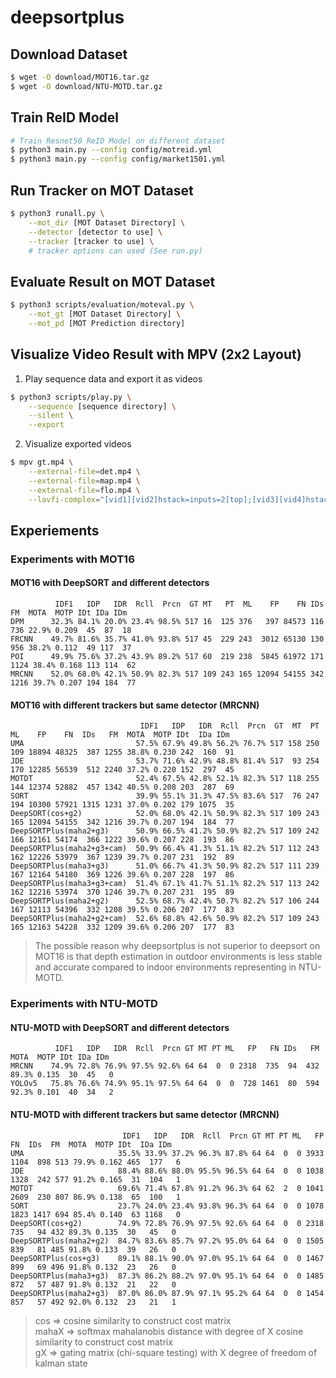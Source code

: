 # deepsortplus

## Download Dataset
```bash
$ wget -O download/MOT16.tar.gz
$ wget -O download/NTU-MOTD.tar.gz
```

## Train ReID Model
```bash
# Train Resnet50 ReID Model on different dataset
$ python3 main.py --config config/motreid.yml
$ python3 main.py --config config/market1501.yml
```

## Run Tracker on MOT Dataset
```bash
$ python3 runall.py \
    --mot_dir [MOT Dataset Directory] \
    --detector [detector to use] \
    --tracker [tracker to use] \
    # tracker options can used (See run.py)
```

## Evaluate Result on MOT Dataset
```bash
$ python3 scripts/evaluation/moteval.py \
    --mot_gt [MOT Dataset Directory] \
    --mot_pd [MOT Prediction directory]
```

## Visualize Video Result with MPV (2x2 Layout)
1. Play sequence data and export it as videos
```bash
$ python3 scripts/play.py \
    --sequence [sequence directory] \
    --silent \
    --export
```
2. Visualize exported videos
```bash
$ mpv gt.mp4 \
    --external-file=det.mp4 \
    --external-file=map.mp4 \
    --external-file=flo.mp4 \
    --lavfi-complex="[vid1][vid2]hstack=inputs=2[top];[vid3][vid4]hstack=inputs=2[bottom];[top][bottom]vstack=inputs=2[vo]"
```

## Experiements

### Experiments with MOT16

#### MOT16 with DeepSORT and different detectors
```
          IDF1   IDP   IDR  Rcll  Prcn  GT MT   PT  ML    FP    FN IDs   FM  MOTA  MOTP IDt IDa IDm
DPM      32.3% 84.1% 20.0% 23.4% 98.5% 517 16  125 376   397 84573 116  736 22.9% 0.209  45  87  18
FRCNN    49.7% 81.6% 35.7% 41.0% 93.8% 517 45  229 243  3012 65130 130  956 38.2% 0.112  49 117  37
POI      49.9% 75.6% 37.2% 43.9% 89.2% 517 60  219 238  5845 61972 171 1124 38.4% 0.168 113 114  62
MRCNN    52.0% 68.0% 42.1% 50.9% 82.3% 517 109 243 165 12094 54155 342 1216 39.7% 0.207 194 184  77
```

#### MOT16 with different trackers but same detector (MRCNN)
```
                             IDF1   IDP   IDR  Rcll  Prcn  GT  MT  PT  ML    FP    FN  IDs   FM  MOTA  MOTP IDt  IDa IDm
UMA                         57.5% 67.9% 49.8% 56.2% 76.7% 517 158 250 109 18894 48325  387 1255 38.8% 0.230 242  160  91
JDE                         53.7% 71.6% 42.9% 48.8% 81.4% 517  93 254 170 12285 56539  512 2240 37.2% 0.220 152  297  45
MOTDT                       52.4% 67.5% 42.8% 52.1% 82.3% 517 118 255 144 12374 52882  457 1342 40.5% 0.208 203  287  69
SORT                        39.9% 55.1% 31.3% 47.5% 83.6% 517  76 247 194 10300 57921 1315 1231 37.0% 0.202 179 1075  35
DeepSORT(cos+g2)            52.0% 68.0% 42.1% 50.9% 82.3% 517 109 243 165 12094 54155  342 1216 39.7% 0.207 194  184  77
DeepSORTPlus(maha2+g3)      50.9% 66.5% 41.2% 50.9% 82.2% 517 109 242 166 12161 54174  366 1222 39.6% 0.207 228  193  86
DeepSORTPlus(maha2+g3+cam)  50.9% 66.4% 41.3% 51.1% 82.2% 517 112 243 162 12226 53979  367 1239 39.7% 0.207 231  192  89
DeepSORTPlus(maha3+g3)      51.0% 66.7% 41.3% 50.9% 82.2% 517 111 239 167 12164 54180  369 1226 39.6% 0.207 228  197  86
DeepSORTPlus(maha3+g3+cam)  51.4% 67.1% 41.7% 51.1% 82.2% 517 113 242 162 12216 53974  370 1246 39.7% 0.207 231  195  89
DeepSORTPlus(maha2+g2)      52.5% 68.7% 42.4% 50.7% 82.2% 517 106 244 167 12113 54396  332 1208 39.5% 0.206 207  177  83
DeepSORTPlus(maha2+g2+cam)  52.6% 68.8% 42.6% 50.9% 82.2% 517 109 243 165 12163 54228  332 1209 39.6% 0.206 207  177  83
```
> The possible reason why deepsortplus is not superior to deepsort on MOT16 is that depth estimation in outdoor environments is less stable and accurate compared to indoor environments representing in NTU-MOTD.

### Experiments with NTU-MOTD

#### NTU-MOTD with DeepSORT and different detectors
```
          IDF1   IDP   IDR  Rcll  Prcn GT MT PT ML   FP   FN IDs   FM  MOTA  MOTP IDt IDa IDm
MRCNN    74.9% 72.8% 76.9% 97.5% 92.6% 64 64  0  0 2318  735  94  432 89.3% 0.135  30  45   0
YOLOv5   75.8% 76.6% 74.9% 95.1% 97.5% 64 64  0  0  728 1461  80  594 92.3% 0.101  40  34   2
```

#### NTU-MOTD with different trackers but same detector (MRCNN)
```
                         IDF1   IDP   IDR  Rcll  Prcn GT MT PT ML   FP   FN  IDs  FM  MOTA  MOTP IDt  IDa IDm
UMA                     35.5% 33.9% 37.2% 96.3% 87.8% 64 64  0  0 3933 1104  898 513 79.9% 0.162 465  177   6
JDE                     88.4% 88.6% 88.0% 95.5% 96.5% 64 64  0  0 1038 1328  242 577 91.2% 0.165  31  104   1
MOTDT                   69.6% 71.4% 67.8% 91.2% 96.3% 64 62  2  0 1041 2609  230 807 86.9% 0.138  65  100   1
SORT                    23.7% 24.0% 23.4% 93.8% 96.3% 64 64  0  0 1078 1823 1417 694 85.4% 0.140  63 1168   0
DeepSORT(cos+g2)        74.9% 72.8% 76.9% 97.5% 92.6% 64 64  0  0 2318  735   94 432 89.3% 0.135  30   45   0
DeepSORTPlus(maha2+g2)  84.7% 83.6% 85.7% 97.2% 95.0% 64 64  0  0 1505  839   81 485 91.8% 0.133  39   26   0
DeepSORTPlus(cos+g3)    89.1% 88.1% 90.0% 97.0% 95.1% 64 64  0  0 1467  899   69 496 91.8% 0.132  23   26   0
DeepSORTPlus(maha3+g3)  87.3% 86.2% 88.2% 97.0% 95.1% 64 64  0  0 1485  872   57 487 91.8% 0.132  21   22   0
DeepSORTPlus(maha2+g3)  87.0% 86.0% 87.9% 97.1% 95.2% 64 64  0  0 1454  857   57 492 92.0% 0.132  23   21   1
```
> cos => cosine similarity to construct cost matrix  
> mahaX => softmax mahalanobis distance with degree of X cosine similarity to construct cost matrix  
> gX => gating matrix (chi-square testing) with X degree of freedom of kalman state
